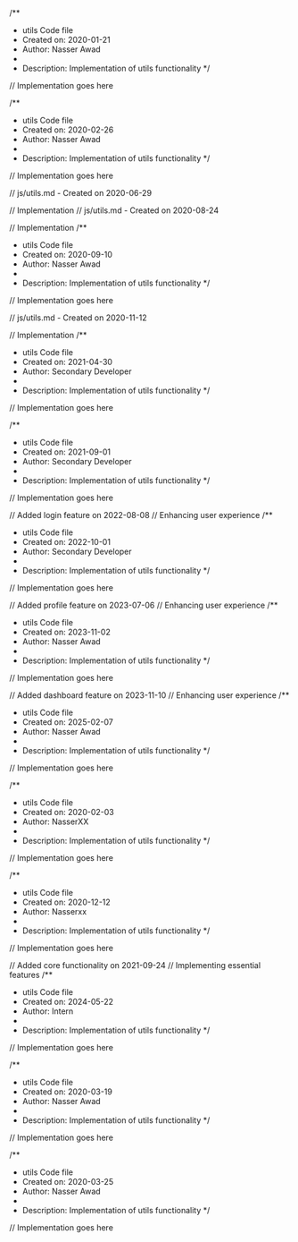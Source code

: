 /**
 * utils Code file
 * Created on: 2020-01-21
 * Author: Nasser Awad
 *
 * Description: Implementation of utils functionality
 */
 
// Implementation goes here

/**
 * utils Code file
 * Created on: 2020-02-26
 * Author: Nasser Awad
 *
 * Description: Implementation of utils functionality
 */
 
// Implementation goes here

// js/utils.md - Created on 2020-06-29

// Implementation
// js/utils.md - Created on 2020-08-24

// Implementation
/**
 * utils Code file
 * Created on: 2020-09-10
 * Author: Nasser Awad
 *
 * Description: Implementation of utils functionality
 */
 
// Implementation goes here

// js/utils.md - Created on 2020-11-12

// Implementation
/**
 * utils Code file
 * Created on: 2021-04-30
 * Author: Secondary Developer
 *
 * Description: Implementation of utils functionality
 */
 
// Implementation goes here

/**
 * utils Code file
 * Created on: 2021-09-01
 * Author: Secondary Developer
 *
 * Description: Implementation of utils functionality
 */
 
// Implementation goes here


// Added login feature on 2022-08-08
// Enhancing user experience
/**
 * utils Code file
 * Created on: 2022-10-01
 * Author: Secondary Developer
 *
 * Description: Implementation of utils functionality
 */
 
// Implementation goes here


// Added profile feature on 2023-07-06
// Enhancing user experience
/**
 * utils Code file
 * Created on: 2023-11-02
 * Author: Nasser Awad
 *
 * Description: Implementation of utils functionality
 */
 
// Implementation goes here


// Added dashboard feature on 2023-11-10
// Enhancing user experience
/**
 * utils Code file
 * Created on: 2025-02-07
 * Author: Nasser Awad
 *
 * Description: Implementation of utils functionality
 */
 
// Implementation goes here

/**
 * utils Code file
 * Created on: 2020-02-03
 * Author: NasserXX
 *
 * Description: Implementation of utils functionality
 */
 
// Implementation goes here

/**
 * utils Code file
 * Created on: 2020-12-12
 * Author: Nasserxx
 *
 * Description: Implementation of utils functionality
 */
 
// Implementation goes here


// Added core functionality on 2021-09-24
// Implementing essential features
/**
 * utils Code file
 * Created on: 2024-05-22
 * Author: Intern
 *
 * Description: Implementation of utils functionality
 */
 
// Implementation goes here

/**
 * utils Code file
 * Created on: 2020-03-19
 * Author: Nasser Awad
 *
 * Description: Implementation of utils functionality
 */
 
// Implementation goes here

/**
 * utils Code file
 * Created on: 2020-03-25
 * Author: Nasser Awad
 *
 * Description: Implementation of utils functionality
 */
 
// Implementation goes here

